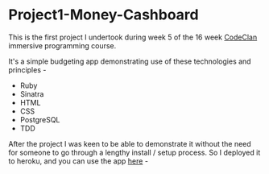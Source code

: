 # Project1-Money-Cashboard

This is the first project I undertook during week 5 of the 16 week [CodeClan](http://www.codeclan.com) immersive programming course.

It's a simple budgeting app demonstrating use of these technologies and principles -

- Ruby
- Sinatra
- HTML
- CSS
- PostgreSQL
- TDD

After the project I was keen to be able to demonstrate it without the need for someone to go through a lengthy install / setup process. So I deployed it to heroku, and you can use the app [here](https://glacial-scrubland-75610.herokuapp.com/) -
